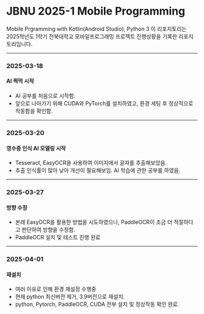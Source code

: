 # JBNU 2025-1 Mobile Programming
Mobile Prgramming with Kotlin(Android Studio), Python 3
이 리포지토리는 2025학년도 1학기 전북대학교 모바일프로그래밍 프로젝트 진행상황을 기록한 리포지토리입니다.

---
### 2025-03-18
#### AI 찍먹 시작
 - AI 공부를 처음으로 시작함.
 - 앞으로 나아가기 위해 CUDA와 PyTorch를 설치하였고, 환경 세팅 후 정상적으로 작동함을 확인함.
---

### 2025-03-20
#### 영수증 인식 AI 모델링 시작
 - Tesseract, EasyOCR을 사용하여 이미지에서 글자를 추출해보았음.
 - 추출 인식률이 많아 낮아 개선이 필요해보임. AI 학습에 관한 공부를 하였음.

---
### 2025-03-27
#### 방향 수정
 - 본래 EasyOCR을 활용한 방법을 시도하였으나, PaddleOCR이 조금 더 적절하다고 판단하여 방향을 수정함.
 - PaddleOCR 설치 및 테스트 진행 완료

---
### 2025-04-01
#### 재설치
 - 여러 이유로 인해 환경 재설정 수행중
 - 현재 python 최신버전 제거, 3.9버전으로 재설치.
 - python, Pytorch, PaddleOCR, CUDA 전부 설치 및 정상작동 확인 완료.